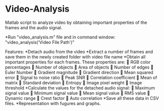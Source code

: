 # Video-Analysis
Matlab script to analyze video by obtaining important properties of the frames and the audio signal.

*Run "video_analysis.m" file and in command window: "video_analysis('Video File Path')"

Features:
*Detach audio from the video
*Extract a number of frames and save them in the newly created folder with video file name
*Obtain all important properties for each frames. These properties are:
 RGB color percentages
 Number of objects
 Area of objects
 Number of edges
 Euler Number
 Gradient magnitude
 Gradient direction
 Mean squared error
 Signal to noise ratio
 Peak SNR
 Correlation coefficient
 Mean of matrix
 Standard deviation
 Entropy
 Image pixel weight
 Image threshold
*Calculate the values for the detached audio signal:
 Maximum signal value
 Minimum signal value
 Mean signal value
 RMS value
 Dynamic range
 Crest factor
 Auto correlation
*Save all these data in CSV files.
*Representation with fugures and graphs.


